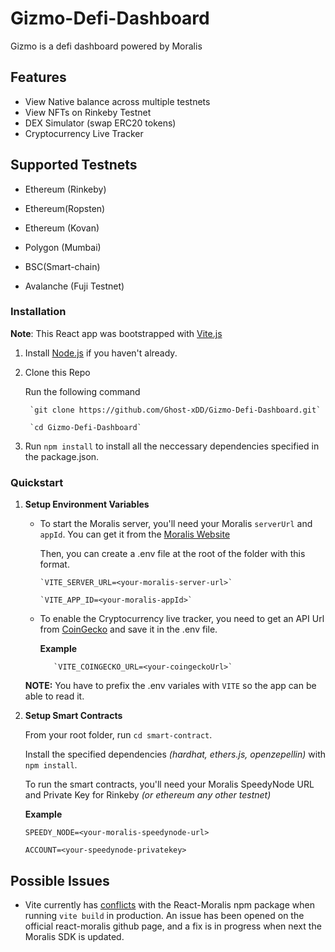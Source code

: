 # Gizmo-Defi-Dashboard

Gizmo is a defi dashboard powered by Moralis
## Features
- View Native balance across multiple testnets
- View NFTs on Rinkeby Testnet
- DEX Simulator (swap ERC20 tokens)
- Cryptocurrency Live Tracker

## Supported Testnets

- Ethereum (Rinkeby)
- Ethereum(Ropsten)
- Ethereum (Kovan)

- Polygon (Mumbai)

- BSC(Smart-chain)

- Avalanche (Fuji Testnet)



### Installation

**Note**: This React app was bootstrapped with [Vite.js](https://vitejs.dev/)


1. Install [Node.js](https://nodejs.org/en/) if you haven't already.

2. Clone this Repo

    Run the following command
    

        `git clone https://github.com/Ghost-xDD/Gizmo-Defi-Dashboard.git`

        `cd Gizmo-Defi-Dashboard`

3. Run `npm install` to install all the neccessary dependencies specified in the package.json.


### Quickstart
1. **Setup Environment Variables**


   - To start the Moralis server, you'll need your Moralis `serverUrl` and `appId`. You can get it from the [Moralis Website](https://moralis.io/)
   
       Then, you can create a .env file at the root of the folder with this format.

         `VITE_SERVER_URL=<your-moralis-server-url>`

         `VITE_APP_ID=<your-moralis-appId>`
   
   
   
   
   - To enable the Cryptocurrency live tracker, you need to get an API Url from [CoinGecko](https://www.coingecko.com/en/api/documentation) and save it in the .env file.
   
        **Example**

            `VITE_COINGECKO_URL=<your-coingeckoUrl>`
   
    **NOTE:** You have to prefix the .env variales with `VITE` so the app can be able to read it.
    
    
     
2. **Setup Smart Contracts**

      From your root folder, run `cd smart-contract`.
      
      Install the specified dependencies _(hardhat, ethers.js, openzepellin)_ with `npm install`.
      
      To run the smart contracts, you'll need your Moralis SpeedyNode URL and Private Key for Rinkeby _(or ethereum any other testnet)_
      
      **Example**
      
      `SPEEDY_NODE=<your-moralis-speedynode-url>`
      
      `ACCOUNT=<your-speedynode-privatekey>`
      



## Possible Issues

  - Vite currently has [conflicts](https://github.com/MoralisWeb3/react-moralis/issues/228) with the React-Moralis npm package when running `vite build` in production. An issue has been opened on the official react-moralis github page, and a fix is in progress when next the Moralis SDK is updated.
 


   
